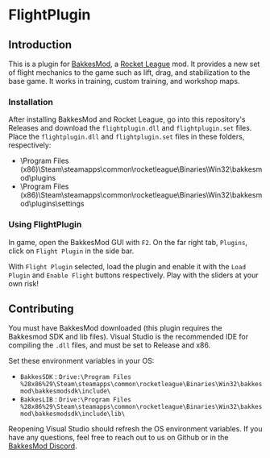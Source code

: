 # FlightPlugin
## Introduction
This is a plugin for [BakkesMod](https://bakkesmod.com/), a [Rocket League](https://www.rocketleague.com/) mod. It provides a new set of flight mechanics to the game such as lift, drag, and stabilization to the base game. It works in training, custom training, and workshop maps.

### Installation
After installing BakkesMod and Rocket League, go into this repository's Releases and download the `flightplugin.dll` and `flightplugin.set` files. Place the `flightplugin.dll` and `flightplugin.set` files in these folders, respectively:
- \Program Files (x86)\Steam\steamapps\common\rocketleague\Binaries\Win32\bakkesmod\plugins
- \Program Files (x86)\Steam\steamapps\common\rocketleague\Binaries\Win32\bakkesmod\plugins\settings

### Using FlightPlugin
In game, open the BakkesMod GUI with `F2`. On the far right tab, `Plugins`, click on `Flight Plugin` in the side bar.

With `Flight Plugin` selected, load the plugin and enable it with the `Load Plugin` and `Enable Flight` buttons respectively. Play with the sliders at your own risk!

## Contributing
You must have BakkesMod downloaded (this plugin requires the Bakkesmod SDK and lib files). Visual Studio is the recommended IDE for compiling the `.dll` files, and must be set to Release and x86.

Set these environment variables in your OS:
- `BakkesSDK` : `Drive:\Program Files %28x86%29\Steam\steamapps\common\rocketleague\Binaries\Win32\bakkesmod\bakkesmodsdk\include\`
- `BakkesLIB` : `Drive:\Program Files %28x86%29\Steam\steamapps\common\rocketleague\Binaries\Win32\bakkesmod\bakkesmodsdk\include\lib\`

Reopening Visual Studio should refresh the OS environment variables. If you have any questions, feel free to reach out to us on Github or in the [BakkesMod Discord](https://discord.gg/9PtUKcj).